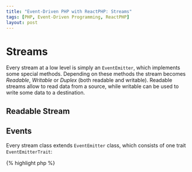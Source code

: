 ```yaml
---
title: "Event-Driven PHP with ReactPHP: Streams"
tags: [PHP, Event-Driven Programming, ReactPHP]
layout: post
---
```


# Streams

Every stream at a low level is simply an `EventEmitter`, which implements some special methods. Depending on these methods the stream becomes *Readable*, *Writable* or *Duplex* (both readable and writable). Readable streams allow to read data from a source, while writable can be used to write some data to a destination.

## Readable Stream


## Events

Every stream class extends `EventEmitter` class, which consists of one trait `EventEmitterTrait`:

{% highlight php %}
<?php

namespace Evenement;

class EventEmitter implements EventEmitterInterface
{
    use EventEmitterTrait;
}
{% endhighlight %}

`EventEmitterTrait` implements basic methods to fire events and subscribe to them:

- `on($event, callable $listener)` subscribes a listener to the specified event. When event occurs a listener will be triggered. Adds listener to the end of the listeners array, there are no checks if this listener already has been added.
- `once($event, callable $listener)` adds a one-time listener to the event. The listener will be invoked only once the next time the event is fired, after that it is removed. It is a wrapper over the `on` method. It wraps a specified listener into the closure, which when is invoked it at first removes the listener from the subscribers and then invokes this listener.
- `emit($event, array $arguments = [])` fires an event. All listeners that are subscribed to this event will be invoked. `$arguments` array will be passed as an argument to every listener.
- `listeners($event)` returns an array of listeners for the specified event.
- `removeListener($event, callable $listener)` removes a listener from the array of listeners for the specified event.
- `removeAllListeners($event = null)` removes listeners of the specified event. If `$event` is `null` removes all listeners.

